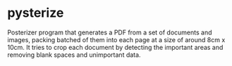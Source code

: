 # pysterize

Posterizer program that generates a PDF from a set of documents and images, packing batched of them into each page at a size of around 8cm x 10cm. It tries to crop each document by detecting the important areas and removing blank spaces and unimportant data.
